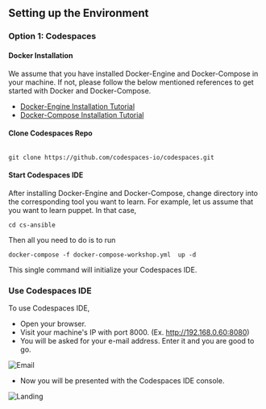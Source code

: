 
## Setting up the Environment 


### Option 1: Codespaces 



#### Docker Installation
We assume that you have installed Docker-Engine and Docker-Compose in your machine. If not, please follow the below mentioned references to get started with Docker and Docker-Compose.
  * [Docker-Engine Installation Tutorial](https://docs.docker.com/engine/installation/)
  * [Docker-Compose Installation Tutorial](https://docs.docker.com/compose/install/)


#### Clone Codespaces Repo 

```

git clone https://github.com/codespaces-io/codespaces.git

```

#### Start Codespaces IDE

After installing Docker-Engine and Docker-Compose, change directory into the corresponding tool you want to learn. For example, let us assume that you want to learn puppet. In that case,

```
cd cs-ansible
```

Then all you need to do is to run

```
docker-compose -f docker-compose-workshop.yml  up -d
```

This single command will initialize your Codespaces IDE.

### Use Codespaces IDE

To use Codespaces IDE,

  * Open your browser.
  * Visit your machine's IP with port 8000. (Ex. http://192.168.0.60:8080)
  * You will be asked for your e-mail address. Enter it and you are good to go.

![Email](https://github.com/codespaces-io/codespaces/blob/master/images/email.jpg?raw=true)

  * Now you will be presented with the Codespaces IDE console.

![Landing](https://github.com/codespaces-io/codespaces/blob/master/images/landing.jpg?raw=true)


